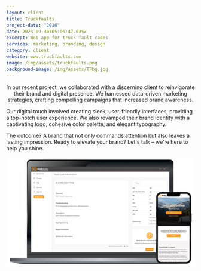 ```yaml
---
layout: client
title: Truckfaults
project-date: "2016"
date: 2023-09-30T05:06:47.035Z
excerpt: Web app for truck fault codes
services: marketing, branding, design
category: client
website: www.truckfaults.com
image: /img/assets/truckfaults.png
background-image: /img/assets/TFbg.jpg
---
```

<p style="text-align: center;">In our recent project, we collaborated with a discerning client to reinvigorate their brand and digital presence. We harnessed data-driven marketing strategies, crafting compelling campaigns that increased brand awareness. 

Our digital touch involved creating sleek, user-friendly interfaces, providing a top-notch user experience. We also revamped their brand identity with a captivating logo, cohesive color palette, and elegant typography. 

The outcome? A brand that not only commands attention but also leaves a lasting impression. Ready to elevate your brand? Let's talk – we're here to help you shine.</p>

![](/img/assets/truckfaults2.png)